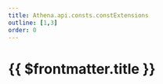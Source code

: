 ```yaml
---
title: Athena.api.consts.constExtensions
outline: [1,3]
order: 0
---
```


# {{ $frontmatter.title }}

